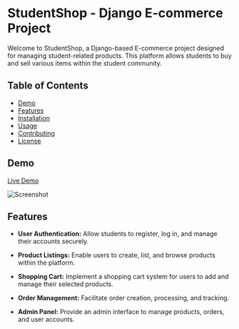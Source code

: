 # StudentShop - Django E-commerce Project

Welcome to StudentShop, a Django-based E-commerce project designed for managing student-related products. This platform allows students to buy and sell various items within the student community.

## Table of Contents

- [Demo](#demo)
- [Features](#features)
- [Installation](#installation)
- [Usage](#usage)
- [Contributing](#contributing)
- [License](#license)

## Demo

[Live Demo](#) <!-- Add a link to your live demo if available -->

![Screenshot](screenshot.png) <!-- Add a screenshot of your project -->

## Features

- **User Authentication:** Allow students to register, log in, and manage their accounts securely.
  
- **Product Listings:** Enable users to create, list, and browse products within the platform.

- **Shopping Cart:** Implement a shopping cart system for users to add and manage their selected products.

- **Order Management:** Facilitate order creation, processing, and tracking.

- **Admin Panel:** Provide an admin interface to manage products, orders, and user accounts.

